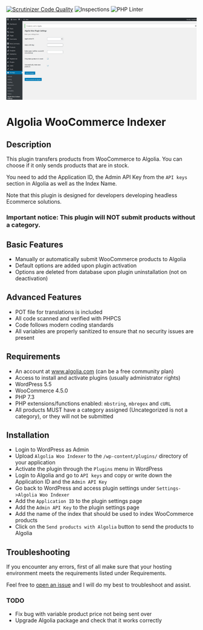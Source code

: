 [![Scrutinizer Code Quality](https://scrutinizer-ci.com/g/w3bdesign/algolia-woo-indexer/badges/quality-score.png?b=master)](https://scrutinizer-ci.com/g/w3bdesign/algolia-woo-indexer/?branch=master)
![Inspections](https://github.com/w3bdesign/algolia-woo-indexer/workflows/Inspections/badge.svg) 
![PHP Linter](https://img.shields.io/badge/Code%20checked%20with-PHPCS-green)

![Screenshot](/screenshots/screenshot1.jpg)

# Algolia WooCommerce Indexer

## Description

This plugin transfers products from WooCommerce to Algolia. You can choose if it only sends products that are in stock.

You need to add the Application ID, the Admin API Key from the `API keys` section in Algolia as well as the Index Name.

Note that this plugin is designed for developers developing headless Ecommerce solutions.

### Important notice: This plugin will NOT submit products without a category.


## Basic Features 

* Manually or automatically submit WooCommerce products to Algolia
* Default options are added upon plugin activation
* Options are deleted from database upon plugin uninstallation (not on deactivation)

## Advanced Features

* POT file for translations is included
* All code scanned and verified with PHPCS
* Code follows modern coding standards
* All variables are properly sanitized to ensure that no security issues are present

## Requirements

* An account at www.algolia.com (can be a free community plan)
* Access to install and activate plugins (usually administrator rights)
* WordPress 5.5
* WooCommerce 4.5.0
* PHP 7.3
* PHP extensions/functions enabled: `mbstring`, `mbregex` and `cURL`
* All products MUST have a category assigned (Uncategorized is not a category), or they will not be submitted

## Installation

* Login to WordPress as Admin
* Upload `Algolia Woo Indexer` to the `/wp-content/plugins/` directory of your application
* Activate the plugin through the `Plugins` menu in WordPress
* Login to Algolia and go to `API keys` and copy or write down the Application ID and the `Admin API Key`
* Go back to WordPress and access plugin settings under `Settings->Algolia Woo Indexer`
* Add the `Application ID` to the plugin settings page
* Add the `Admin API Key` to the plugin settings page
* Add the name of the index that should be used to index WooCommerce products
* Click on the `Send products with Algolia` button to send the products to Algolia

## Troubleshooting

If you encounter any errors, first of all make sure that your hosting environment meets the requirements listed under Requirements.

Feel free to <a href="https://github.com/w3bdesign/algolia-woo-indexer/issues">open an issue</a> and I will do my best to troubleshoot and assist.

### TODO

- Fix bug with variable product price not being sent over
- Upgrade Algolia package and check that it works correctly

